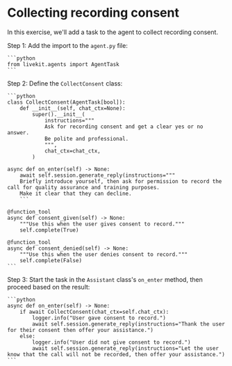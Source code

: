 # Collecting recording consent

In this exercise, we'll add a task to the agent to collect recording consent.

Step 1: Add the import to the `agent.py` file:

    ```python
    from livekit.agents import AgentTask
    ```

Step 2: Define the `CollectConsent` class:

    ```python
    class CollectConsent(AgentTask[bool]):
        def __init__(self, chat_ctx=None):
            super().__init__(
                instructions="""
                Ask for recording consent and get a clear yes or no answer.
                Be polite and professional.
                """,
                chat_ctx=chat_ctx,
            )

    async def on_enter(self) -> None:
        await self.session.generate_reply(instructions="""
        Briefly introduce yourself, then ask for permission to record the call for quality assurance and training purposes.
        Make it clear that they can decline.
        ```

    @function_tool
    async def consent_given(self) -> None:
        """Use this when the user gives consent to record."""
        self.complete(True)

    @function_tool
    async def consent_denied(self) -> None:
        """Use this when the user denies consent to record."""
        self.complete(False)
    ```

Step 3: Start the task in the `Assistant` class's `on_enter` method, then proceed based on the result:

    ```python
    async def on_enter(self) -> None:
        if await CollectConsent(chat_ctx=self.chat_ctx):
            logger.info("User gave consent to record.")
            await self.session.generate_reply(instructions="Thank the user for their consent then offer your assistance.")
        else:
            logger.info("User did not give consent to record.")
            await self.session.generate_reply(instructions="Let the user know that the call will not be recorded, then offer your assistance.")
    ```

